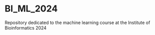 # BI_ML_2024
Repository dedicated to the machine learning course at the Institute of Bioinformatics 2024
